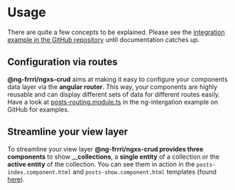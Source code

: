 # Usage

There are quite a few concepts to be explained. Please see the [integration example in the GitHub repository](https://github.com/bitflut/frrri/tree/master/apps/ng-integration) until documentation catches up.

## Configuration via routes

**@ng-frrri/ngxs-crud** aims at making it easy to configure your components data layer via the **angular router**. This way, your components are highly reusable and can display different sets of data for different routes easily. Have a look at [posts-routing.module.ts](https://github.com/bitflut/frrri/blob/master/apps/ng-integration/src/app/posts/posts-routing.module.ts) in the ng-intergation example on GitHub for examples.

## Streamline your view layer

To streamline your view layer **@ng-frrri/ngxs-crud provides three components** to show __**collections**, a **single entity** of a collection or the **active entity** of the collection. You can see them in action in the `posts-index.component.html` and `posts-show.component.html` templates \(found [here](https://github.com/bitflut/frrri/blob/master/apps/ng-integration/src/app/posts)\).

